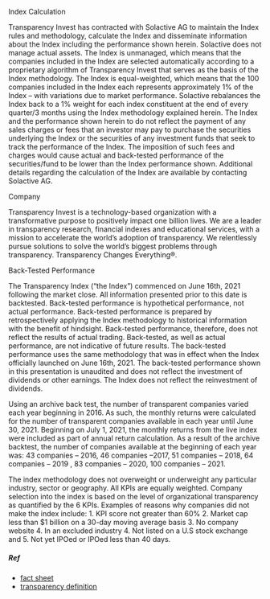 Index Calculation

Transparency Invest has contracted with Solactive AG to maintain the Index rules and methodology, calculate the Index and disseminate information about the Index including the performance shown herein. Solactive does not manage actual assets. The Index is unmanaged, which means that the companies included in the Index are selected automatically according to a proprietary algorithm of Transparency Invest that serves as the basis of the Index methodology. The Index is equal-weighted, which means that the 100 companies included in the Index each represents approximately 1% of the Index – with variations due to market performance. Solactive rebalances the Index back to a 1% weight for each index constituent at the end of every quarter/3 months using the Index methodology explained herein. The Index and the performance shown herein to do not reflect the payment of any sales charges or fees that an investor may pay to purchase the securities underlying the Index or the securities of any investment funds that seek to track the performance of the Index. The imposition of such fees and charges would cause actual and back-tested performance of the securities/fund to be lower than the Index performance shown. Additional details regarding the calculation of the Index are available by contacting Solactive AG.

Company

Transparency Invest is a technology-based organization with a transformative purpose to positively impact one billion lives. We are a leader in transparency research, financial indexes and educational services, with a mission to accelerate the world’s adoption of transparency. We relentlessly pursue solutions to solve the world’s biggest problems through transparency. Transparency Changes Everything®.

Back-Tested Performance

The Transparency Index (“the Index”) commenced on June 16th, 2021 following the market close. All information presented prior to this date is backtested. Back-tested performance is hypothetical performance, not actual performance. Back-tested performance is prepared by retrospectively applying the Index methodology to historical information with the benefit of hindsight. Back-tested performance, therefore, does not reflect the results of actual trading. Back-tested, as well as actual performance, are not indicative of future results. The back-tested performance uses the same methodology that was in effect when the Index officially launched on June 16th, 2021. The back-tested performance shown in this presentation is unaudited and does not reflect the investment of dividends or other earnings. The Index does not reflect the reinvestment of dividends.

Using an archive back test, the number of transparent companies varied each year beginning in 2016. As such, the monthly returns were calculated for the number of transparent companies available in each year until June 30, 2021. Beginning on July 1, 2021, the monthly returns from the live index were included as part of annual return calculation. As a result of the archive backtest, the number of companies available at the beginning of each year was: 43 companies – 2016, 46 companies –2017, 51 companies – 2018, 64 companies – 2019 , 83 companies – 2020, 100 companies – 2021.

The index methodology does not overweight or underweight any particular industry, sector or geography. All KPIs are equally weighted. Company selection into the index is based on the level of organizational transparency as quantified by the 6 KPIs. Examples of reasons why companies did not make the index include: 1. KPI score not greater than 60% 2. Market cap less than $1 billion on a 30-day moving average basis 3. No company website 4. In an excluded industry 4. Not listed on a U.S stock exchange and 5. Not yet IPOed or IPOed less than 40 days.

##### Ref
* [fact sheet](https://transparencyinvest.com/transparency-index/transparency-index-fact-sheet/)
* [transparency definition](https://www.montesquieu-instituut.nl/9353000/1/j4nvih7l3kb91rw_j9vvj72dlowskug/vjclg3i5c7dc/f=/artikel_johan_graafland.pdf)
